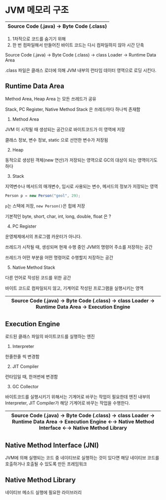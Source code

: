 # JVM 메모리 구조

| Source Code (.java) &rightarrow; Byte Code (.class) |
|-----------------------------------------------------|

1. 1차적으로 코드를 숨기기 위해
2. 한 번 컴파일해서 만들어진 바이트 코드는 다시 컴파일하지 않아 시간 단축

Source Code (.java) &rightarrow; Byte Code (.class) &rightarrow; class Loader &rightarrow; Runtime Data Area

.class 파일은 클래스 로더에 의해 JVM 내부의 런타임 데이터 영역으로 로딩 시킨다.

## Runtime Data Area

Method Area, Heap Area 는 모든 쓰레드가 공유

Stack, PC Register, Native Method Stack 은 쓰레드마다 하나씩 존재함

1. Method Area

JVM 이 시작될 때 생성되는 공간으로 바이트코드가 이 영역에 저장

클래스 정보, 변수 정보, static 으로 선언한 변수가 저장됨


2. Heap

동적으로 생성된 객체(new 연산)가 저장되는 영역으로 GC의 대상이 되는 영역이기도 하다

3. Stack

지역변수나 메서드의 매개변수, 임시로 사용되는 변수, 메서드의 정보가 저장되는 영역

```java
Person p = new Person("geol", 29);
```

`p`는 스택에 저장, `new Person()`은 힙에 저장

기본적인 byte, short, char, int, long, double, float 은 ?

4. PC Register

운영체제에서의 프로그램 카운터가 아니다.

쓰레드가 시작될 때, 생성되며 현재 수행 중인 JVM의 명령어 주소를 저장하는 공간

쓰레드가 어떤 부분을 어떤 명령어로 수행할지 저장하는 공간

5. Native Method Stack

다른 언어로 작성된 코드를 위한 공간

바이트 코드로 컴파일되지 않고, 기계어로 작성된 프로그램을 실행시키는 영역


| Source Code (.java) &rightarrow; Byte Code (.class) &rightarrow; class Loader &rightarrow; Runtime Data Area &rightarrow; Execution Engine |
|-----------------------------------------------------|
## Execution Engine

로드된 클래스 파일의 바이트코드를 실행하는 엔진

1. Interpreter

한줄한줄 씩 변경함

2. JIT Compiler

런타임일 때, 한꺼번에 변경함

3. GC Collector

바이트코드를 실행시키기 위해서는 기계어로 바꾸는 작업이 필요한데 엔진 내부의 Interpreter, JIT Compiler가 해당 기계어로 바꾸는 작업을 수행한다.


| Source Code (.java) &rightarrow; Byte Code (.class) &rightarrow; class Loader &rightarrow; Runtime Data Area &rightarrow; Execution Engine &leftarrow;&rightarrow; Native Method Interface &leftarrow;&rightarrow; Native Method Library |
|--------------------------------------------|

## Native Method Interface (JNI)

JVM에 의해 실행되는 코드 중 네이티브로 실행하는 것이 있다면 해당 네이티브 코드를 호출하거나 호출될 수 있도록 만든 프레임워크

## Native Method Library

네이티브 메소드 실행에 필요한 라이브러리
